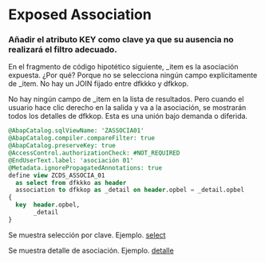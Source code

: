 # Exposed Association

### Añadir el atributo KEY como clave ya que su ausencia no realizará el filtro adecuado.

En el fragmento de código hipotético siguiente, 
_item es la asociación expuesta.
¿Por qué?
Porque no se selecciona ningún campo explícitamente de _item.
No hay un JOIN fijado entre dfkkko y dfkkop.

No hay ningún campo de _item en la lista de resultados.
Pero cuando el usuario hace clic derecho en la salida y va a la asociación,
se mostrarán todos los detalles de dfkkop.
Esta es una unión bajo demanda o diferida.


``` sql
@AbapCatalog.sqlViewName: 'ZASSOCIA01'
@AbapCatalog.compiler.compareFilter: true
@AbapCatalog.preserveKey: true
@AccessControl.authorizationCheck: #NOT_REQUIRED
@EndUserText.label: 'asociación 01'
@Metadata.ignorePropagatedAnnotations: true
define view ZCDS_ASSOCIA_01
  as select from dfkkko as header
  association to dfkkop as _detail on header.opbel = _detail.opbel
{
  key  header.opbel,
       _detail
}
```

Se muestra selección por clave.
Ejemplo. [select](./img/follow1.png)

Se muestra detalle de asociación.
Ejemplo. [detalle](./img/detail1.png)